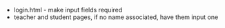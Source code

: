 * login.html - make input fields required
* teacher and student pages, if no name associated, have them input one
